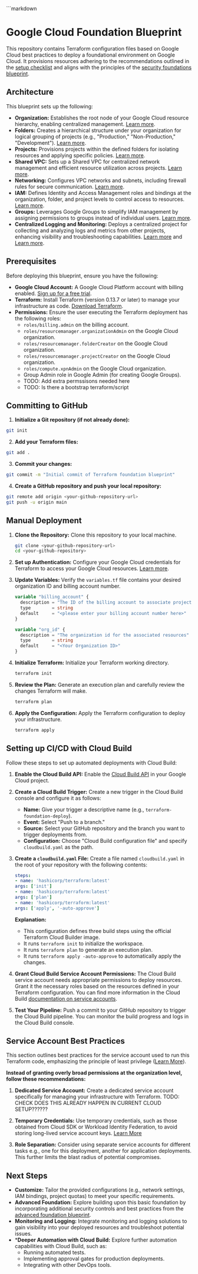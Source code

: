 <span _ngcontent-ng-c3468594053="" data-testid="p6ntest-llm-prompt-response-text-area-text-segment" sandboxuid="0" class="ng-star-inserted">```markdown
# Google Cloud Foundation Blueprint

This repository contains Terraform configuration files based on Google Cloud best practices to deploy a foundational environment on Google Cloud. It provisions resources adhering to the recommendations outlined in the [setup checklist](https://cloud.google.com/docs/enterprise/setup-checklist) and aligns with the principles of the [security foundations blueprint](https://cloud.google.com/architecture/security-foundations).

## Architecture

This blueprint sets up the following:

- **Organization:** Establishes the root node of your Google Cloud resource hierarchy, enabling centralized management. [Learn more](https://cloud.google.com/resource-manager/docs/creating-managing-organization).
- **Folders:** Creates a hierarchical structure under your organization for logical grouping of projects (e.g., "Production," "Non-Production," "Development"). [Learn more](https://cloud.google.com/resource-manager/docs/creating-managing-folders).
- **Projects:** Provisions projects within the defined folders for isolating resources and applying specific policies. [Learn more](https://cloud.google.com/resource-manager/docs/creating-managing-projects).
- **Shared VPC:** Sets up a Shared VPC for centralized network management and efficient resource utilization across projects. [Learn more](https://cloud.google.com/vpc/docs/shared-vpc).
- **Networking:** Configures VPC networks and subnets, including firewall rules for secure communication. [Learn more](https://cloud.google.com/vpc/docs/using-vpc).
- **IAM:** Defines Identity and Access Management roles and bindings at the organization, folder, and project levels to control access to resources. [Learn more](https://cloud.google.com/iam/docs/overview).
- **Groups:** Leverages Google Groups to simplify IAM management by assigning permissions to groups instead of individual users. [Learn more](https://support.google.com/a/answer/2405986).
- **Centralized Logging and Monitoring:** Deploys a centralized project for collecting and analyzing logs and metrics from other projects, enhancing visibility and troubleshooting capabilities. [Learn more](https://cloud.google.com/logging/docs/overview) and [Learn more](https://cloud.google.com/monitoring/docs/overview).

## Prerequisites

Before deploying this blueprint, ensure you have the following:

- **Google Cloud Account:** A Google Cloud Platform account with billing enabled. [Sign up for a free trial](https://cloud.google.com/free).
- **Terraform:** Install Terraform (version 0.13.7 or later) to manage your infrastructure as code. [Download Terraform](https://www.terraform.io/downloads.html).
- **Permissions:** Ensure the user executing the Terraform deployment has the following roles:
    - `roles/billing.admin` on the billing account.
    - `roles/resourcemanager.organizationAdmin` on the Google Cloud organization.
    - `roles/resourcemanager.folderCreator` on the Google Cloud organization.
    - `roles/resourcemanager.projectCreator` on the Google Cloud organization.
    - `roles/compute.xpnAdmin` on the Google Cloud organization.
    - Group Admin role in Google Admin (for creating Google Groups).
    - TODO: Add extra permssisons needed here
    - TODO: Is there a bootstrap terraform/script

## Committing to GitHub

1. **Initialize a Git repository (if not already done):**

```bash
git init
```

2. **Add your Terraform files:**

```bash
git add .
```

3. **Commit your changes:**

```bash
git commit -m "Initial commit of Terraform foundation blueprint"
```

4. **Create a GitHub repository and push your local repository:**

```bash
git remote add origin <your-github-repository-url>
git push -u origin main
```

## Manual Deployment

1. **Clone the Repository:** Clone this repository to your local machine.

   ```bash
   git clone <your-github-repository-url>
   cd <your-github-repository>
   ```

2. **Set up Authentication:** Configure your Google Cloud credentials for Terraform to access your Google Cloud resources. [Learn more](https://registry.terraform.io/providers/hashicorp/google/latest/docs#authentication).

3. **Update Variables:** Verify the `variables.tf` file contains your desired organization ID and billing account number.

   ```terraform
   variable "billing_account" {
     description = "The ID of the billing account to associate projects with"
     type        = string
     default     = "<please enter your billing account number here>"
   }

   variable "org_id" {
     description = "The organization id for the associated resources"
     type        = string
     default     = "<Your Organization ID>" 
   }
   ```

4. **Initialize Terraform:** Initialize your Terraform working directory.

   ```bash
   terraform init
   ```

5. **Review the Plan:** Generate an execution plan and carefully review the changes Terraform will make.

   ```bash
   terraform plan
   ```

6. **Apply the Configuration:** Apply the Terraform configuration to deploy your infrastructure.

   ```bash
   terraform apply
   ```


## Setting up CI/CD with Cloud Build

Follow these steps to set up automated deployments with Cloud Build:

1. **Enable the Cloud Build API:** Enable the [Cloud Build API](https://console.cloud.google.com/apis/library/cloudbuild.googleapis.com) in your Google Cloud project.

2. **Create a Cloud Build Trigger:** Create a new trigger in the Cloud Build console and configure it as follows:
   - **Name:** Give your trigger a descriptive name (e.g., `terraform-foundation-deploy`).
   - **Event:** Select "Push to a branch."
   - **Source:** Select your GitHub repository and the branch you want to trigger deployments from.
   - **Configuration:** Choose "Cloud Build configuration file" and specify `cloudbuild.yaml` as the path.

3. **Create a `cloudbuild.yaml` File:** Create a file named `cloudbuild.yaml` in the root of your repository with the following contents:

   ```yaml
   steps:
   - name: 'hashicorp/terraform:latest'
   args: ['init']
   - name: 'hashicorp/terraform:latest'
   args: ['plan']
   - name: 'hashicorp/terraform:latest'
   args: ['apply', '-auto-approve']
   ```

   **Explanation:**
      - This configuration defines three build steps using the official Terraform Cloud Builder image.
      - It runs `terraform init` to initialize the workspace.
      - It runs `terraform plan` to generate an execution plan.
      - It runs `terraform apply -auto-approve` to automatically apply the changes.


4. **Grant Cloud Build Service Account Permissions:** The Cloud Build service account needs appropriate permissions to deploy resources. Grant it the necessary roles based on the resources defined in your Terraform configuration. You can find more information in the Cloud Build [documentation on service accounts](https://cloud.google.com/build/docs/securing-builds/configure-user-accounts).

5. **Test Your Pipeline:** Push a commit to your GitHub repository to trigger the Cloud Build pipeline. You can monitor the build progress and logs in the Cloud Build console.

## Service Account Best Practices

This section outlines best practices for the service account used to run this Terraform code, emphasizing the principle of least privilege ([Learn More](https://cloud.google.com/iam/docs/best-practices-access-management#principle-of-least-privilege)).

**Instead of granting overly broad permissions at the organization level, follow these recommendations:**

1. **Dedicated Service Account:** Create a dedicated service account specifically for managing your infrastructure with Terraform.
TODO: CHECK DOES THIS ALREADY HAPPEN IN CURRENT CLOUD SETUP??????

2. **Temporary Credentials:** Use temporary credentials, such as those obtained from Cloud SDK or Workload Identity Federation, to avoid storing long-lived service account keys. [Learn More](https://cloud.google.com/iam/docs/best-practices-for-managing-service-account-keys)

4. **Role Separation:** Consider using separate service accounts for different tasks e.g., one for this deployment, another for application deployments. This further limits the blast radius of potential compromises. 



## Next Steps

- **Customize:** Tailor the provided configurations (e.g., network settings, IAM bindings, project quotas) to meet your specific requirements.
- **Advanced Foundation:** Explore building upon this basic foundation by incorporating additional security controls and best practices from the [advanced foundation blueprint](https://github.com/terraform-google-modules/terraform-example-foundation).
- **Monitoring and Logging:** Integrate monitoring and logging solutions to gain visibility into your deployed resources and troubleshoot potential issues.
- ***Deeper Automation with Cloud Build:** Explore further automation capabilities with Cloud Build, such as:
   - Running automated tests.
   - Implementing approval gates for production deployments.
   - Integrating with other DevOps tools.

